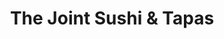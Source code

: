 ---
layout: place
title: "The Joint Sushi & Tapas"
permalink: /california/san-diego/the-joint-sushi-tapas.html
stateAbbr: CA
stateName: California
cityName: San Diego
seo:
  name: "The Joint Sushi & Tapas"
  type: Restaurant
  links: null
description: "Looking for sushi in San Diego, California? Check out The Joint Sushi & Tapas for a delightful Japanese dining experience. Enjoy a variety of sushi and other..."
place_id: ChIJBWTtUDeq3oAR9qCdpu5szcI
photos:
  - name: >-
      places/ChIJBWTtUDeq3oAR9qCdpu5szcI/photos/AeeoHcI9QUz8ZwI8gNrfYhAyEHZsT2uVlmF2L_4G8D44NyRhT3fcvxOabf1AIuPEI5lKnT1t--eXUfQ4NlHyeVhNh0cNdepXXpAePC3qY9H1Uh6LW790QC_lcy26UKq0Fri8_0xWAe5geHv8SjUIrpVTT-joaV4k_wDm_bnlHfKMUcqwn7aTHc4j8kIY0FCP1L6tEobpxIoWCiG8oAqa7Xz0kR08JDcs1bW5TU1JaNn8l6RW3i1CyOVPr99fs5Rdy_NkwE26egH-gbgz1RiAQgQN69MhddEf3WUfGQBpf-R7SMwPV2bmvXO18Oz-xRal-zblxyJs2-EAM5rPWsJx7ofM_d3O40RX4SV5QHCe1iGqgEleRzJREkauyp1zthK-yC9vQ-B41WyKt5KZXZTYN8s8Th8Gtm9tfYpwgyZ9FizqsGXw_g
    widthPx: 4128
    heightPx: 3096
    authorAttributions:
      - displayName: Rackit Ramsey
        uri: https://maps.google.com/maps/contrib/109442706896401331688
        photoUri: >-
          https://lh3.googleusercontent.com/a-/ALV-UjXmimxP9-8gztr5LF4pRr2iO0Pyi1BN5QFYaDaPZ1ixROQuiq7y=s100-p-k-no-mo
    flagContentUri: >-
      https://www.google.com/local/imagery/report/?cb_client=maps_api_places.places_api&image_key=!1e10!2sCIHM0ogKEICAgIC0iquzCg&hl=en-US
    googleMapsUri: >-
      https://www.google.com/maps/place//data=!3m4!1e2!3m2!1sCIHM0ogKEICAgIC0iquzCg!2e10!4m2!3m1!1s0x80deaa3750ed6405:0xc2cd6ceea69da0f6
  - name: >-
      places/ChIJBWTtUDeq3oAR9qCdpu5szcI/photos/AeeoHcLkSPXTJVCfzlSegx6CnGhFlQMXcOG0yQWFIP_wbWr9ouOzT8gtCUVqkagGhiJOwtWpTs-eDY7B1nv-84KFsn8EivR9Oyt7zAbj_1LnUnpLCI1D2WLfU4rbmNoaXV5YQtpoT2sz6qhqf5PlpeYvl6zeL7-8097cHKa7tM52Tk0Jhc1FNiGrHO5XVF-kv5A5jhXciBdNpndAJT0jWAZIsBnyKOc3MK8BojwDL0IRAso5JDOAsf6VUwWuAipLnnVXGVLN-uxEN7A7QOhCeaKWWXtyN46Hzfkp2-nSHX8jFHr5uA
    widthPx: 1536
    heightPx: 2048
    authorAttributions:
      - displayName: The Joint Sushi & Tapas
        uri: https://maps.google.com/maps/contrib/103471016159322583863
        photoUri: >-
          https://lh3.googleusercontent.com/a-/ALV-UjXUma09Gws8kp09HP6FYiVGaj-g15p9q2qshats4MgNEFpufYP7=s100-p-k-no-mo
    flagContentUri: >-
      https://www.google.com/local/imagery/report/?cb_client=maps_api_places.places_api&image_key=!1e10!2sAF1QipPj4TxFngL0z3tBuGeVSntbxwrT8TaS-RQ_TrbT&hl=en-US
    googleMapsUri: >-
      https://www.google.com/maps/place//data=!3m4!1e2!3m2!1sAF1QipPj4TxFngL0z3tBuGeVSntbxwrT8TaS-RQ_TrbT!2e10!4m2!3m1!1s0x80deaa3750ed6405:0xc2cd6ceea69da0f6
  - name: >-
      places/ChIJBWTtUDeq3oAR9qCdpu5szcI/photos/AeeoHcL_8R14JWcPK7dSfyQ4RdkZUSFcpKxWDY7mdpp41JoD9SOiJA6zm0Y8Hul-4PxcKkRgWeOy0f1sND7bL3DqfpTmq5lrdYgTG93szn7djjlCiu69WBmFadP2aY3XA3nKZBsNAR2VXvXxTBXtG1fjCzlcahpfvVNVJ2XjI5EQR0oXrQiaBUJ6vslLAgNgdbYuXPpiBjyzWKw_B6OMGYMYG7itVkf-C_6eCeMz5do9V5MA5xERFSiiN0I5hY3CdylrHiBHvZvsMw2On8dvQSYCBh1oZjsSoYVk2ggb3eJNpgOI56NLkeANAaVuAZN3t72S4oHZ-iPCwGaI0s-OM7sIfpDTBgJH4F7ujmKdi5tfnYS1osX3AgKl5AJkBV3qQFc-wySTkONwKmSoYzpiQD4G5NX77clCCILP0HkxStqfGxUDF15Oj0Q3bRtgJOI9bHo-
    widthPx: 4000
    heightPx: 3000
    authorAttributions:
      - displayName: Uchi Deshi
        uri: https://maps.google.com/maps/contrib/116334671584015855231
        photoUri: >-
          https://lh3.googleusercontent.com/a-/ALV-UjW7Q17fXqS_2yX4le7arh4hkZKbVZ8l-nl9D6RUf5L8n_o9zgj3bg=s100-p-k-no-mo
    flagContentUri: >-
      https://www.google.com/local/imagery/report/?cb_client=maps_api_places.places_api&image_key=!1e10!2sCIABIhADycKz6hLSOmf4pk0AC2h3&hl=en-US
    googleMapsUri: >-
      https://www.google.com/maps/place//data=!3m4!1e2!3m2!1sCIABIhADycKz6hLSOmf4pk0AC2h3!2e10!4m2!3m1!1s0x80deaa3750ed6405:0xc2cd6ceea69da0f6
  - name: >-
      places/ChIJBWTtUDeq3oAR9qCdpu5szcI/photos/AeeoHcLlQ4PgadydjtEmLq38VKSO-9SgsmuPza3NIrxLvb3a2xoLFYmYU_kPT62eOgWEgzqY9tut2I8lc9Cm8Atezru6OimFaZJSqtcmcBpc4hZ-T5KbejHDkeEZXk6zHsLYMgbUPsrfgWYEUbEA_Bq27RM-QPLWusFmjtdkP1wsQbemPFHRNkLnJPRaq2R_2cl7Xgq5HEO520cFfrzutiKZr4q9No0iPERf9SWcX0g3w2xGS5YbyOuw0On1O9TX1wQG8ckX2XdelwhVWkPA6TdvETp3NrKQPYp-PVKTFoU-Aw1kdA
    widthPx: 4000
    heightPx: 3000
    authorAttributions:
      - displayName: The Joint Sushi & Tapas
        uri: https://maps.google.com/maps/contrib/103471016159322583863
        photoUri: >-
          https://lh3.googleusercontent.com/a-/ALV-UjXUma09Gws8kp09HP6FYiVGaj-g15p9q2qshats4MgNEFpufYP7=s100-p-k-no-mo
    flagContentUri: >-
      https://www.google.com/local/imagery/report/?cb_client=maps_api_places.places_api&image_key=!1e10!2sAF1QipPdUuYKOVkbGzwgBZaKvrQv-hELyKLROjJDx8mB&hl=en-US
    googleMapsUri: >-
      https://www.google.com/maps/place//data=!3m4!1e2!3m2!1sAF1QipPdUuYKOVkbGzwgBZaKvrQv-hELyKLROjJDx8mB!2e10!4m2!3m1!1s0x80deaa3750ed6405:0xc2cd6ceea69da0f6
  - name: >-
      places/ChIJBWTtUDeq3oAR9qCdpu5szcI/photos/AeeoHcI-2C-0kQ4Lue11CuFusePkn1wqWgqPcnYrEBvFxyVLx2HE7guKI8r8wEovrakyhFFhv4rfWUPRbo-mrXuPNLwxyOCLbP-rz4QMLetyuvo6jwxAtgalFGIHVr9G8vpbC4AdaViDBbNP5snuszy_3q_IXWDqnb4rnwb9fdXlYzGw0fuW5jF0rvhBtfW2BUU2ba4pw3pV3WzMw9bikyeCIfn7UdjzJRsR5ZacQKU2pxaHx975KDYz89YCiF228tAdfwU8_gRTS73MbK0EnRaGMns1SxYQ15mAoSmt0VFgcEbCv3YIiKWcUcsb8KxQFRE1e7ZKcWawhR3131kGSquuCPMZlo9BXeGrD0fQoQ62XdREh7b9FEHn9ZTbGwJ6uQBAFyP49dLZ6lH1pmPvtdDBkm_CY1Nj43LiXLC3hOe97zuubGhBFZxO9_mmuFs-FSAG
    widthPx: 4000
    heightPx: 3000
    authorAttributions:
      - displayName: Uchi Deshi
        uri: https://maps.google.com/maps/contrib/116334671584015855231
        photoUri: >-
          https://lh3.googleusercontent.com/a-/ALV-UjW7Q17fXqS_2yX4le7arh4hkZKbVZ8l-nl9D6RUf5L8n_o9zgj3bg=s100-p-k-no-mo
    flagContentUri: >-
      https://www.google.com/local/imagery/report/?cb_client=maps_api_places.places_api&image_key=!1e10!2sCIABIhAA3ilW-yR_E2fmHtAAAot3&hl=en-US
    googleMapsUri: >-
      https://www.google.com/maps/place//data=!3m4!1e2!3m2!1sCIABIhAA3ilW-yR_E2fmHtAAAot3!2e10!4m2!3m1!1s0x80deaa3750ed6405:0xc2cd6ceea69da0f6
  - name: >-
      places/ChIJBWTtUDeq3oAR9qCdpu5szcI/photos/AeeoHcL_fxuQgcctQSsdhNGJYZCDRMBCISEoelPAEkg0CzJ7BN1DmrxWKiosx8aMU8lXxI51rtZY3NWnzIErhCrsCRxfhwzrM0KwFVb6UCb0aFHYrdv0RlGulTNl-H808BArGTZmNrieduk7AxmHA8MeUIxI1IHhODOhfBFnR2hw7tBBVVSBG7ou6OMzf3wzYpofee5AV0wi6gGeAuOvYgS49OFKszQuLo_59tZelBI89XVQhDa_jhZxIntMnm_V-JCCSP_PfjLjc18JJPim1_92uZniFkDZcMIyku6wJnB2GFtJyw
    widthPx: 1080
    heightPx: 810
    authorAttributions:
      - displayName: The Joint Sushi & Tapas
        uri: https://maps.google.com/maps/contrib/103471016159322583863
        photoUri: >-
          https://lh3.googleusercontent.com/a-/ALV-UjXUma09Gws8kp09HP6FYiVGaj-g15p9q2qshats4MgNEFpufYP7=s100-p-k-no-mo
    flagContentUri: >-
      https://www.google.com/local/imagery/report/?cb_client=maps_api_places.places_api&image_key=!1e10!2sAF1QipNtsyTGwUc8ZBzxW_xQ9-iubkW22Y0qlvnZJyzs&hl=en-US
    googleMapsUri: >-
      https://www.google.com/maps/place//data=!3m4!1e2!3m2!1sAF1QipNtsyTGwUc8ZBzxW_xQ9-iubkW22Y0qlvnZJyzs!2e10!4m2!3m1!1s0x80deaa3750ed6405:0xc2cd6ceea69da0f6
  - name: >-
      places/ChIJBWTtUDeq3oAR9qCdpu5szcI/photos/AeeoHcLzQFCj2jU9D4Z2UxzdbKj_eu5YbRQui4KltnN4uzDNyPj6-cx9R54eVeBEYmOp5VtjyoSMWwBTfi5nQo-ywvLTk4vlSwJvjcwV6X85VQ6AA8Ioc9cSTjRk11hb3x8ZRTuRhZY2CAO21rrQNPkAQz9Ld4S7mZx2rOz9kml5V0c2WRo6cEYGGPxxrj5AsBtLmJCuPIFL6EvQlxr_o_tHxhI3x8TRA_rJiJB4dk4rMy9FXVAq7y49ZfdyXMT9nFRP9ieacRXu0EZ5j8_BuXNUCJEfCwzfYrxC9lpvwwyzSoakKKwBAJTlerfJ8nJxn0WvC3-XzMwwGQwryfDQjz7mtBpsi_M91ZcusYXxc3D_vTUEPgvzz9lnpq6cNLwx3WUECi84xGHHVKTp2OG7OpDj3ij5TBxJ7_3wXFYD4X6FVe6lLlMyTEFEd4O2gAlLFQ
    widthPx: 3024
    heightPx: 4032
    authorAttributions:
      - displayName: John Vinton
        uri: https://maps.google.com/maps/contrib/116220863999732951879
        photoUri: >-
          https://lh3.googleusercontent.com/a-/ALV-UjXDl8C3-2lbGqzlumUC6dqYErrHiz88rL49LqodDl6AW38o2Ax6=s100-p-k-no-mo
    flagContentUri: >-
      https://www.google.com/local/imagery/report/?cb_client=maps_api_places.places_api&image_key=!1e10!2sCIABIhAA3ilW8zx9w2fsCYsAC6_n&hl=en-US
    googleMapsUri: >-
      https://www.google.com/maps/place//data=!3m4!1e2!3m2!1sCIABIhAA3ilW8zx9w2fsCYsAC6_n!2e10!4m2!3m1!1s0x80deaa3750ed6405:0xc2cd6ceea69da0f6
  - name: >-
      places/ChIJBWTtUDeq3oAR9qCdpu5szcI/photos/AeeoHcLTtXv5C3PwDLkxavqnl0z1F_rQC0YlKAYJ11n5C3odb7lPE3BX4LfUFGmgVPyLpV3dhNDwCM-WSj2kwtlG0dluhSs7GAyeWjNz_MryFZ0NATAbRORu-Kwn-1YBx3BWbFPnKZMjTb1TZuHkR8nS8erRm75B7OPhzuIYuJAwFxmIfRX-4ZejWfmmJd410U1xS6a8-oppxUNmHn-7U6l3lZ5_g93gazboZr6iP4vDAkbZj0LSc06NNs73PqrdHAjDMZ9OuPX8q_DR5pCe7S6EVTobasoyzKrbnp6y__UUIjrIGQ
    widthPx: 3731
    heightPx: 3024
    authorAttributions:
      - displayName: The Joint Sushi & Tapas
        uri: https://maps.google.com/maps/contrib/103471016159322583863
        photoUri: >-
          https://lh3.googleusercontent.com/a-/ALV-UjXUma09Gws8kp09HP6FYiVGaj-g15p9q2qshats4MgNEFpufYP7=s100-p-k-no-mo
    flagContentUri: >-
      https://www.google.com/local/imagery/report/?cb_client=maps_api_places.places_api&image_key=!1e10!2sAF1QipPWSHNSlksxGtU8FAkRtRAKc2FhRMY1rvp4kJHy&hl=en-US
    googleMapsUri: >-
      https://www.google.com/maps/place//data=!3m4!1e2!3m2!1sAF1QipPWSHNSlksxGtU8FAkRtRAKc2FhRMY1rvp4kJHy!2e10!4m2!3m1!1s0x80deaa3750ed6405:0xc2cd6ceea69da0f6
  - name: >-
      places/ChIJBWTtUDeq3oAR9qCdpu5szcI/photos/AeeoHcLundVOIO1WS4xOcXdT9LrtOyTJVl9LqswztH1J2SDZOl0qLI6vtOqOI7hq4JWXJDr1mmpkI45wCt_VjeKGNZXpkYi8889JsV_CCxmDaM1yryE6qk7FbVSZw4FcsbHBu66x_BjgtofNQTZ0SiRVXFTvnGPZanIQc1R5hbqlyN65QohvSIM9t9olob0TCfniCTgVTNRoO-54z3K5mB9FZAQSYz--8PQsGdzFZjk140UYxrtjr7YliB0s4fwk34mZt633OKHYYf74hkh7hrygDN-g3OzTV0it9zhsATpTZSgm5A
    widthPx: 1512
    heightPx: 2016
    authorAttributions:
      - displayName: The Joint Sushi & Tapas
        uri: https://maps.google.com/maps/contrib/103471016159322583863
        photoUri: >-
          https://lh3.googleusercontent.com/a-/ALV-UjXUma09Gws8kp09HP6FYiVGaj-g15p9q2qshats4MgNEFpufYP7=s100-p-k-no-mo
    flagContentUri: >-
      https://www.google.com/local/imagery/report/?cb_client=maps_api_places.places_api&image_key=!1e10!2sAF1QipOsCSbN1WXSXtKZavbhGVFKcJMT8d60iijYXqDl&hl=en-US
    googleMapsUri: >-
      https://www.google.com/maps/place//data=!3m4!1e2!3m2!1sAF1QipOsCSbN1WXSXtKZavbhGVFKcJMT8d60iijYXqDl!2e10!4m2!3m1!1s0x80deaa3750ed6405:0xc2cd6ceea69da0f6
  - name: >-
      places/ChIJBWTtUDeq3oAR9qCdpu5szcI/photos/AeeoHcL5rDzztIRugmL_V5jp2m7DXU5OHP1CsgJZvT1DJBhdf1wZ6FGPNlkzTZYxAuFubK7ikus470U_vjql_bv0-_WR5NbR4hYIBFCDWjyY5m_x0nvr95zcA6AMyK8ka-A7MGv4Amwe6kW-tlj-ae2BFDU-u5yuyuyq44bANdCnN-bgj248NQiDWNkPrytThj_-e5kzsdDtUij8tvPh4y0Oxewans_WZIYCpKvLViw7zOpM8TK_0N1EJ4-tmAUiHZv_hSUnGPjnK139ltk3VY61-0-PJn27clMN_KT1sYyaojZkXA
    widthPx: 4000
    heightPx: 3000
    authorAttributions:
      - displayName: The Joint Sushi & Tapas
        uri: https://maps.google.com/maps/contrib/103471016159322583863
        photoUri: >-
          https://lh3.googleusercontent.com/a-/ALV-UjXUma09Gws8kp09HP6FYiVGaj-g15p9q2qshats4MgNEFpufYP7=s100-p-k-no-mo
    flagContentUri: >-
      https://www.google.com/local/imagery/report/?cb_client=maps_api_places.places_api&image_key=!1e10!2sAF1QipOuwbDgNKO1V3gqdmHs6iEHYGs3CNTstHnt_f-L&hl=en-US
    googleMapsUri: >-
      https://www.google.com/maps/place//data=!3m4!1e2!3m2!1sAF1QipOuwbDgNKO1V3gqdmHs6iEHYGs3CNTstHnt_f-L!2e10!4m2!3m1!1s0x80deaa3750ed6405:0xc2cd6ceea69da0f6
address: 4902 Newport Ave, San Diego, CA 92107, USA
street: 4902 Newport Ave
city: San Diego
state: CA
zip: '92107'
country: USA
neighborhood: Point Loma
latitude: '32.746009'
longitude: '-117.249335'
accessibility_options:
  wheelchairAccessibleEntrance: true
  wheelchairAccessibleRestroom: true
  wheelchairAccessibleSeating: true
business_status: OPERATIONAL
name: The Joint Sushi & Tapas
google_maps_links:
  directionsUri: >-
    https://www.google.com/maps/dir//''/data=!4m7!4m6!1m1!4e2!1m2!1m1!1s0x80deaa3750ed6405:0xc2cd6ceea69da0f6!3e0
  placeUri: https://maps.google.com/?cid=14036995385837068534
  writeAReviewUri: >-
    https://www.google.com/maps/place//data=!4m3!3m2!1s0x80deaa3750ed6405:0xc2cd6ceea69da0f6!12e1
  reviewsUri: >-
    https://www.google.com/maps/place//data=!4m4!3m3!1s0x80deaa3750ed6405:0xc2cd6ceea69da0f6!9m1!1b1
  photosUri: >-
    https://www.google.com/maps/place//data=!4m3!3m2!1s0x80deaa3750ed6405:0xc2cd6ceea69da0f6!10e5
primary_type: Sushi Restaurant
opening_hours:
  regular: null
  current: null
secondary_opening_hours:
  regular:
    weekdayDescriptions: null
    type: null
  current:
    weekdayDescriptions: null
    type: null
phone: null
price_level: null
price_range: null
rating: null
rating_count: 0
website: null
reviews: null
parking_options: null
payment_options: null
allow_dogs: null
curbside_pickup: null
delivery: null
dine_in: null
good_for_children: null
good_for_groups: null
good_for_sports: null
live_music: null
menu_for_children: null
outdoor_seating: null
reservable: null
restroom: null
serves_beer: null
serves_breakfast: null
serves_brunch: null
serves_cocktails: null
serves_coffee: null
serves_dinner: null
serves_dessert: null
serves_lunch: null
serves_vegetarian_food: null
serves_wine: null
takeout: null
summary: null

---